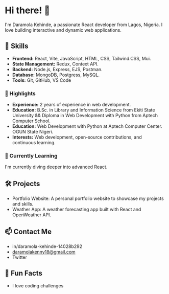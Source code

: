 # Hi there! 👋
I'm Daramola Kehinde, a passionate React developer from Lagos, Nigeria. I love building interactive and dynamic web applications.

## 🚀 Skills
- **Frontend:** React, Vite, JavaScript, HTML, CSS, Tailwind.CSS, Mui.
- **State Management:** Redux, Context API.
- **Backend:** Node.js, Express, EJS, Postman.
- **Database:** MongoDB, Postgress, MySQL.
- **Tools:** Git, GitHub, VS Code

### 🌟 Highlights
- **Experience:** 2 years of experience in web development.
- **Education:** B.Sc. in Library and Information Science from Ekiti State University && Diploma in Web Development with Python from Aptech Computer School.
-  **Education:** Web Development with Python at Aptech Computer Center. OGUN State Nigeri.
- **Interests:** Web development, open-source contributions, and continuous learning.

### 🌱 Currently Learning
I'm currently diving deeper into advanced React.

## 🛠 Projects
- Portfolio Website: A personal portfolio website to showcase my projects and skills.
- Weather App: A weather forecasting app built with React and OpenWeather API.

## 📫 Contact Me
- in/daramola-kehinde-14028b292
- daramolakenny18@gmail.com
- Twitter

## 🎉 Fun Facts
- I love coding challenges
